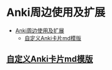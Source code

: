 # Anki周边使用及扩展

<!--ts-->
* [Anki周边使用及扩展](#anki周边使用及扩展)
   * [<a href="custom_md_template.md">自定义Anki卡片md模版</a>](#自定义anki卡片md模版)

<!-- Created by https://github.com/ekalinin/github-markdown-toc -->
<!-- Added by: runner, at: Mon Jun  6 16:06:11 UTC 2022 -->

<!--te-->

## [自定义Anki卡片md模版](./custom_md_template.md)